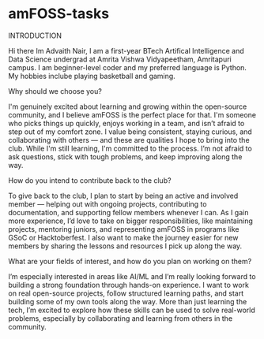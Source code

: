 # amFOSS-tasks

INTRODUCTION

Hi there Im Advaith Nair, I am a first-year BTech Artifical Intelligence and Data Science undergrad at Amrita Vishwa Vidyapeetham, Amritapuri campus. I am beginner-level coder and my preferred language is Python. My hobbies inclube playing basketball and gaming.

Why should we choose you?

I'm genuinely excited about learning and growing within the open-source community, and I believe amFOSS is the perfect place for that. I'm someone who picks things up quickly, enjoys working in a team, and isn’t afraid to step out of my comfort zone. I value being consistent, staying curious, and collaborating with others — and these are qualities I hope to bring into the club. While I'm still learning, I'm committed to the process. I’m not afraid to ask questions, stick with tough problems, and keep improving along the way.

How do you intend to contribute back to the club?

To give back to the club, I plan to start by being an active and involved member — helping out with ongoing projects, contributing to documentation, and supporting fellow members whenever I can. As I gain more experience, I’d love to take on bigger responsibilities, like maintaining projects, mentoring juniors, and representing amFOSS in programs like GSoC or Hacktoberfest. I also want to make the journey easier for new members by sharing the lessons and resources I pick up along the way.

What are your fields of interest, and how do you plan on working on them?

I’m especially interested in areas like AI/ML and I’m really looking forward to building a strong foundation through hands-on experience. I want to work on real open-source projects, follow structured learning paths, and start building some of my own tools along the way. More than just learning the tech, I’m excited to explore how these skills can be used to solve real-world problems, especially by collaborating and learning from others in the community.
